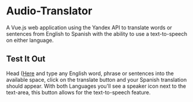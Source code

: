 # Audio-Translator

A Vue.js web application using the Yandex API to translate words or sentences from English to Spanish with the ability to use a text-to-speech on either language.

## Test It Out
Head ([Here](https://grantcz.github.io/Audio-Trans…) and type any English word, phrase or sentences into the available space, click on the translate button and your Spanish translation should appear. With both Languages you'll see a speaker icon next to the text-area, this button allows for the text-to-speech feature.
